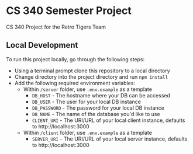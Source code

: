 # CS 340 Semester Project
CS 340 Project for the Retro Tigers Team

## Local Development

To run this project locally, go through the following steps:

- Using a terminal prompt clone this repository to a local directory
- Change directory into the project directory and run `npm install`
- Add the following required environment variables:
  - Within `/server` folder, use `.env.example` as a template
    - `DB_HOST` - The hostname where your DB can be accessed
    - `DB_USER` - The user for your local DB instance
    - `DB_PASSWORD` - The password for your local DB instance
    - `DB_NAME` - The name of the database you'd like to use
    - `CLIENT_URI` - The URI/URL of your local client instance, defaults to http://localhost:3000
  - Within `/client` folder, use `.env.example` as a template
    - `SERVER_URI` - The URI/URL of your local server instance, defaults to http://localhost:3000

